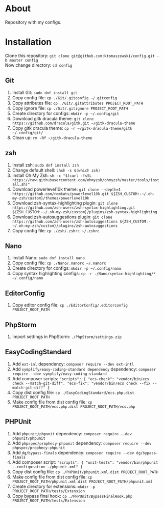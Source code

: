 # About
Repository with my configs.

# Installation
Clone this repository: `git clone git@github.com:ktomaszewski/config.git -b master config`\
Now change directory: `cd config`

## Git
1. Install Git: `sudo dnf install git`
2. Copy config file: `cp ./Git/.gitconfig ~/.gitconfig`
3. Copy attributes file: `cp ./Git/.gitattributes PROJECT_ROOT_PATH`
4. Copy ignore file: `cp ./Git/.gitignore PROJECT_ROOT_PATH`
5. Create directory for configs: `mkdir -p ~/.config/git`
6. Download gitk dracula theme: `git clone https://github.com/dracula/gitk.git ~/gitk-dracula-theme`
7. Copy gitk dracula theme: `cp -r ~/gitk-dracula-theme/gitk ~/.config/git/`
8. Clean up: `rm -Rf ~/gitk-dracula-theme`

## zsh
1. Install zsh: `sudo dnf install zsh`
2. Change default shell: `chsh -s $(which zsh)`
3. Install Oh My Zsh: `sh -c "$(curl -fsSL https://raw.githubusercontent.com/ohmyzsh/ohmyzsh/master/tools/install.sh)"`
4. Download powerlevel10k theme: `git clone --depth=1 https://github.com/romkatv/powerlevel10k.git ${ZSH_CUSTOM:-~/.oh-my-zsh/custom}/themes/powerlevel10k`
5. Download zsh-syntax-highlighting plugin: `git clone https://github.com/zsh-users/zsh-syntax-highlighting.git ${ZSH_CUSTOM:-~/.oh-my-zsh/custom}/plugins/zsh-syntax-highlighting`
6. Download zsh-autosuggestions plugin: `git clone https://github.com/zsh-users/zsh-autosuggestions ${ZSH_CUSTOM:-~/.oh-my-zsh/custom}/plugins/zsh-autosuggestions`
7. Copy config file: `cp ./zsh/.zshrc ~/.zshrc`

## Nano
1. Install Nano: `sudo dnf install nano`
2. Copy config file: `cp ./Nano/.nanorc ~/.nanorc`
3. Create directory for configs: `mkdir -p ~/.config/nano`
4. Copy syntax highlighting configs: `cp -r ./Nano/syntax-highlighting/* ~/.config/nano`

## EditorConfig
1. Copy editor config file: `cp ./EditorConfig/.editorconfig PROJECT_ROOT_PATH`

## PhpStorm
1. Import settings in PhpStorm: `./PhpStorm/settings.zip`

## EasyCodingStandard
1. Add `ext-inl` dependency: `composer require --dev ext-intl`
2. Add `symplify/easy-coding-standard dependency` dependency: `composer require --dev symplify/easy-coding-standard`
3. Add composer scripts: `"scripts": { "ecs-check": "vendor/bin/ecs check --match-git-diff", "ecs-fix": "vendor/bin/ecs check --fix --match-git-diff" }`
4. Copy dist config file: `cp ./EasyCodingStandard/ecs.php.dist PROJECT_ROOT_PATH`
5. Make config file from dist config file: `cp PROJECT_ROOT_PATH/ecs.php.dist PROJECT_ROOT_PATH/ecs.php`

## PHPUnit
1. Add `phpunit/phpunit` dependency: `composer require --dev phpunit/phpunit`
2. Add `phpspec/prophecy-phpunit` dependency: `composer require --dev phpspec/prophecy-phpunit`
3. Add `dg/bypass-finals` dependency: `composer require --dev dg/bypass-finals`
4. Add composer script: `"scripts": { "unit-tests": "vendor/bin/phpunit --configuration ./phpunit.xml" }`
5. Copy dist config file: `cp ./PHPUnit/phpunit.xml.dist PROJECT_ROOT_PATH`
6. Make config file from dist config file: `cp PROJECT_ROOT_PATH/phpunit.xml.dist PROJECT_ROOT_PATH/phpunit.xml`
7. Create directory for extensions: `mkdir -p  PROJECT_ROOT_PATH/tests/Extension`
8. Copy bypass final hook: `cp ./PHPUnit/BypassFinalHook.php PROJECT_ROOT_PATH/tests/Extension`
